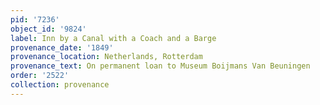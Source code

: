 ```yaml
---
pid: '7236'
object_id: '9824'
label: Inn by a Canal with a Coach and a Barge
provenance_date: '1849'
provenance_location: Netherlands, Rotterdam
provenance_text: On permanent loan to Museum Boijmans Van Beuningen
order: '2522'
collection: provenance
---
```

